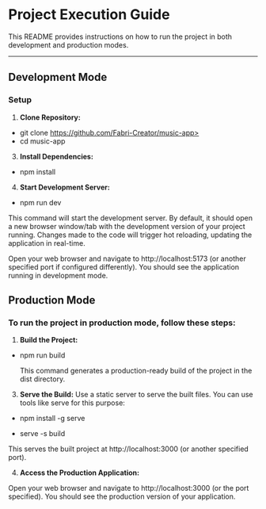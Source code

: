 # Project Execution Guide

This README provides instructions on how to run the project in both development and production modes.

---

## Development Mode

### Setup

1. **Clone Repository:**
* git clone https://github.com/Fabri-Creator/music-app>
* cd music-app

3. **Install Dependencies:**
* npm install

4. **Start Development Server:**
* npm run dev  

This command will start the development server. By default, it should open a new browser window/tab with the development version of your project running. Changes made to the code will trigger hot reloading, updating the application in real-time.

Open your web browser and navigate to http://localhost:5173 (or another specified port if configured differently). You should see the application running in development mode.


## Production Mode

### To run the project in production mode, follow these steps:

1. **Build the Project:**
* npm run build

  This command generates a production-ready build of the project in the dist directory.

3. **Serve the Build:**
  Use a static server to serve the built files. You can use tools like serve for this purpose:

* npm install -g serve
  
* serve -s build

This serves the built project at http://localhost:3000 (or another specified port).

4. **Access the Production Application:**

Open your web browser and navigate to http://localhost:3000 (or the port specified). You should see the production version of your application.

